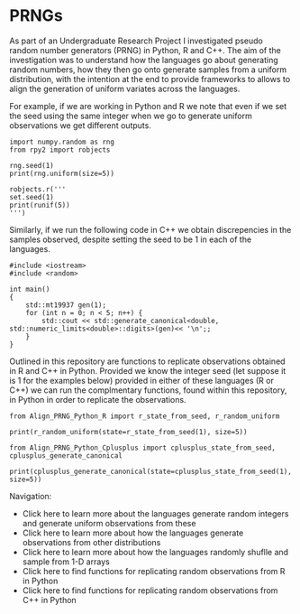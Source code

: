 # PRNGs

As part of an Undergraduate Research Project I investigated pseudo random number generators (PRNG) in Python, R and C++. The aim of the investigation was to understand how the languages go about generating random numbers, how they then go onto generate samples from a uniform distribution, with the intention at the end to provide frameworks to allows to align the generation of uniform variates across the languages. 

For example, if we are working in Python and R we note that even if we set the seed using the same integer when we go to generate uniform observations we get different outputs.

```
import numpy.random as rng
from rpy2 import robjects

rng.seed(1)
print(rng.uniform(size=5))

robjects.r('''
set.seed(1)
print(runif(5))
''')
```

Similarly, if we run the following code in C++ we obtain discrepencies in the samples observed, despite setting the seed to be $1$ in each of the languages.

```
#include <iostream>
#include <random>

int main()
{
	std::mt19937 gen(1);
	for (int n = 0; n < 5; n++) {
		std::cout << std::generate_canonical<double, std::numeric_limits<double>::digits>(gen)<< '\n';;
	}
}
```

Outlined in this repository are functions to replicate observations obtained in R and C++ in Python. Provided we know the integer seed (let suppose it is $1$ for the examples below) provided in either of these languages (R or C++) we can run the complmentary functions, found within this repository, in Python in order to replicate the observations. 
```
from Align_PRNG_Python_R import r_state_from_seed, r_random_uniform

print(r_random_uniform(state=r_state_from_seed(1), size=5))

from Align_PRNG_Python_Cplusplus import cplusplus_state_from_seed, cplusplus_generate_canonical

print(cplusplus_generate_canonical(state=cplusplus_state_from_seed(1), size=5))
```

Navigation:
- Click here to learn more about the languages generate random integers and generate uniform observations from these
- Click here to learn more about how the languages generate observations from other distributions
- Click here to learn more about how the languages randomly shuflle and sample from 1-D arrays
- Click here to find functions for replicating random observations from R in Python
- Click here to find functions for replicating random observations from C++ in Python

